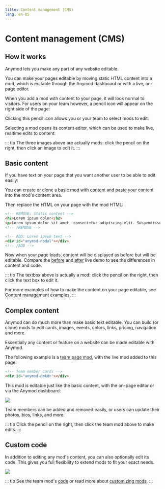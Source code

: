 ```yaml
---
title: Content management (CMS)
lang: en-US
---
```


# Content management (CMS)
<sandbox/>

## How it works

Anymod lets you make any part of any website editable.

You can make your pages editable by moving static HTML content into a mod, which is editable through the Anymod dashboard or with a live, on-page editor.

When you add a mod with content to your page, it will look normal to visitors. For users on your team however, a pencil icon will appear on the right side of the page:

<div class="mod-container">
  <!-- [Sandbox] Image CMS-01 -->
  <mod mod-key="bbdbd"/>
</div>

Clicking this pencil icon allows you or your team to select mods to edit:

<div class="mod-container">
  <!-- [Sandbox] Image CMS-02 -->
  <mod mod-key="rbnba"/>
</div>

Selecting a mod opens its content editor, which can be used to make live, realtime edits to content:

<div class="mod-container">
  <!-- [Sandbox] Image CMS-03 -->
  <mod mod-key="ooloa"/>
</div>

::: tip
The three images above are actually mods: click the pencil <sandbox-inline/> on the right, then click an image to edit it.
:::

## Basic content

If you have text on your page that you want another user to be able to edit easily:

<div class="mod-container">
  <!-- [Sandbox] Basic content example CMS-04 -->
  <mod mod-key="akbkr"/>
</div>

You can create or clone a [basic mod with content](https://anymod.com/mod/nbdal/content) and paste your content into the mod's content area.

Then replace the HTML on your page with the mod HTML:

```html
<!-- REMOVE: Static content -->
<h2>Lorem ipsum dolor</h2>
<p>Lorem ipsum dolor sit amet, consectetur adipiscing elit. Suspendisse imperdiet ex tellus, eu elementum lorem euismod quis.</p>
<!-- /REMOVE -->

<!-- ADD: Lorem ipsum text -->
<div id="anymod-nbdal"></div>
<!-- /ADD -->
```

Now when your page loads, content will be displayed as before but will be editable.  Compare the [before](/live-demos/cms-before.html) and [after](/live-demos/cms-after.html) live demo to see the differences in content and code.

::: tip
The textbox above is actually a mod: click the pencil <sandbox-inline/> on the right, then click the text box to edit it.

For more examples of how to make the content on your page editable, see [Content management examples](/examples/#content-management).
:::

## Complex content

Anymod can do much more than make basic text editable. You can build (or clone) mods to edit cards, images, events, colors, links, pricing, navigation and more.

Essentially any content or feature on a website can be made editable with Anymod.

The following example is a [team page mod](https://anymod.com/mod/dmkdn), with the live mod added to this page:

```html
<!-- Team member cards -->
<div id="anymod-dmkdn"></div>
```

<mod :mod-key="'kokla'"/>

This mod is editable just like the basic content, with the on-page editor or via the Anymod dashboard:

<img src="https://res.cloudinary.com/component/image/upload/v1537498106/cms-06_q3oyyo.png">

Team members can be added and removed easily, or users can update their photos, bios, links, and more.

::: tip
Click the pencil <sandbox-inline/> on the right, then click the team mod above to make edits.
:::


## Custom code

In addition to editing any mod's content, you can also optionally edit its code. This gives you full flexibility to extend mods to fit your exact needs.

<img src="https://res.cloudinary.com/component/image/upload/v1537498566/cms-07_qgxqlu.png">

::: tip
See the team mod's [code](https://anymod.com/mod/dmkdn) or read more about [customizing mods](/guide/custom-mods.html).
:::